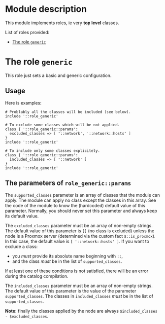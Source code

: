 # Module description

This module implements roles, ie very **top level** classes.

List of roles provided:

* [The role `generic`](#the-role-generic)



# The role `generic`

This role just sets a basic and generic configuration.


## Usage

Here is examples:

```puppet
# Problably all the classes will be included (see below).
include '::role_generic'

# To exclude some classes which will be not applied.
class { '::role_generic::params':
  excluded_classes => [ '::network', '::network::hosts' ]
}
include '::role_generic'

# To include only some classes explicitely.
class { '::role_generic::params':
  included_classes => [ '::network' ]
}
include '::role_generic'
```




## The parameters of `role_generic::params`


The `supported_classes` parameter is an array of classes
that the module can apply. The module can apply no class
except the classes in this array. See the code of the module
to know the (hardcoded) default value of this parameter.
Normally, you should never set this parameter and always
keep its default value.

The `excluded_classes` parameter must be an array of
non-empty strings. The default value of this parameter is
`[]` (no class is excluded) unless the node is a Proxmox
server (determined via the custom fact `$::is_proxmox`).
In this case, the default value is `[ '::network::hosts' ]`.
If you want to exclude a class:

* you *must* provide its absolute name beginning with `::`,
* and the class *must* be in the list of `supported_classes`.

If at least one of these conditions is not satisfied, there
will be an error during the catalog compilation.

The `included_classes` parameter must be an array of
non-empty strings. The default value of this parameter is
the value of the parameter `supported_classes`. The classes
in `included_classes` *must* be in the list of
`supported_classes`.

**Note:** finally the classes applied by the node are always
`$included_classes - $excluded_classes`.


